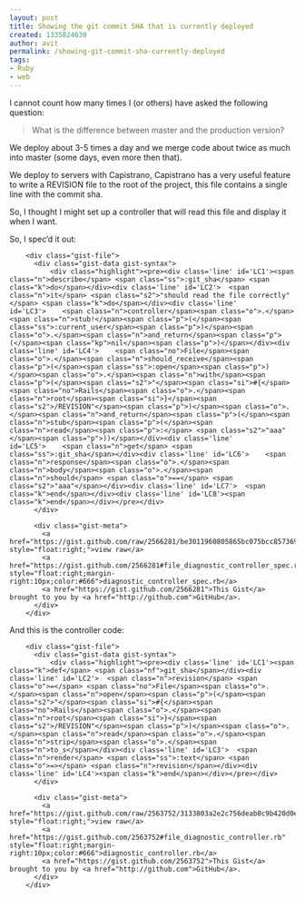```yaml
---
layout: post
title: Showing the git commit SHA that is currently deployed
created: 1335824630
author: avit
permalink: /showing-git-commit-sha-currently-deployed
tags:
- Ruby
- web
---
```

<p>I cannot count how many times I (or others) have asked the following question:</p>
<blockquote><p>What is the difference between master and the production version?</p></blockquote>
<p>We deploy about 3-5 times a day and we merge code about twice as much into master (some days, even more then that).</p>
<p>We deploy to servers with Capistrano, Capistrano has a very useful feature to write a REVISION file to the root of the project, this file contains a single line with the commit sha.</p>
<p>So, I thought I might set up a controller that will read this file and display it when I want.</p>
<p>So, I spec’d it out:</p>
<div id="gist-2566281" class="gist">

        <div class="gist-file">
          <div class="gist-data gist-syntax">
              <div class="highlight"><pre><div class='line' id='LC1'><span class="n">describe</span> <span class="ss">:git_sha</span> <span class="k">do</span></div><div class='line' id='LC2'>  <span class="n">it</span> <span class="s2">"should read the file correctly"</span> <span class="k">do</span></div><div class='line' id='LC3'>    <span class="n">controller</span><span class="o">.</span><span class="n">stub!</span><span class="p">(</span><span class="ss">:current_user</span><span class="p">)</span><span class="o">.</span><span class="n">and_return</span><span class="p">(</span><span class="kp">nil</span><span class="p">)</span></div><div class='line' id='LC4'>    <span class="no">File</span><span class="o">.</span><span class="n">should_receive</span><span class="p">(</span><span class="ss">:open</span><span class="p">)</span><span class="o">.</span><span class="n">with</span><span class="p">(</span><span class="s2">"</span><span class="si">#{</span><span class="no">Rails</span><span class="o">.</span><span class="n">root</span><span class="si">}</span><span class="s2">/REVISION"</span><span class="p">)</span><span class="o">.</span><span class="n">and_return</span><span class="p">(</span><span class="n">stub</span><span class="p">(</span><span class="n">read</span><span class="p">:</span> <span class="s2">"aaa"</span><span class="p">))</span></div><div class='line' id='LC5'>    <span class="n">get</span> <span class="ss">:git_sha</span></div><div class='line' id='LC6'>    <span class="n">response</span><span class="o">.</span><span class="n">body</span><span class="o">.</span><span class="n">should</span> <span class="o">==</span> <span class="s2">"aaa"</span></div><div class='line' id='LC7'>  <span class="k">end</span></div><div class='line' id='LC8'><span class="k">end</span></div></pre></div>
          </div>

          <div class="gist-meta">
            <a href="https://gist.github.com/raw/2566281/be3011960805865bc075bcc857369f665e586096/diagnostic_controller_spec.rb" style="float:right;">view raw</a>
            <a href="https://gist.github.com/2566281#file_diagnostic_controller_spec.rb" style="float:right;margin-right:10px;color:#666">diagnostic_controller_spec.rb</a>
            <a href="https://gist.github.com/2566281">This Gist</a> brought to you by <a href="http://github.com">GitHub</a>.
          </div>
        </div>
</div>

<p>And this is the controller code:</p>
<div id="gist-2563752" class="gist">

        <div class="gist-file">
          <div class="gist-data gist-syntax">
              <div class="highlight"><pre><div class='line' id='LC1'><span class="k">def</span> <span class="nf">git_sha</span></div><div class='line' id='LC2'>  <span class="n">revision</span> <span class="o">=</span> <span class="no">File</span><span class="o">.</span><span class="n">open</span><span class="p">(</span><span class="s2">"</span><span class="si">#{</span><span class="no">Rails</span><span class="o">.</span><span class="n">root</span><span class="si">}</span><span class="s2">/REVISION"</span><span class="p">)</span><span class="o">.</span><span class="n">read</span><span class="o">.</span><span class="n">strip</span><span class="o">.</span><span class="n">to_s</span></div><div class='line' id='LC3'>  <span class="n">render</span> <span class="ss">:text</span> <span class="o">=></span> <span class="n">revision</span></div><div class='line' id='LC4'><span class="k">end</span></div></pre></div>
          </div>

          <div class="gist-meta">
            <a href="https://gist.github.com/raw/2563752/3133803a2e2c756deab8c9b420d0e845f67ff003/diagnostic_controller.rb" style="float:right;">view raw</a>
            <a href="https://gist.github.com/2563752#file_diagnostic_controller.rb" style="float:right;margin-right:10px;color:#666">diagnostic_controller.rb</a>
            <a href="https://gist.github.com/2563752">This Gist</a> brought to you by <a href="http://github.com">GitHub</a>.
          </div>
        </div>
</div>
